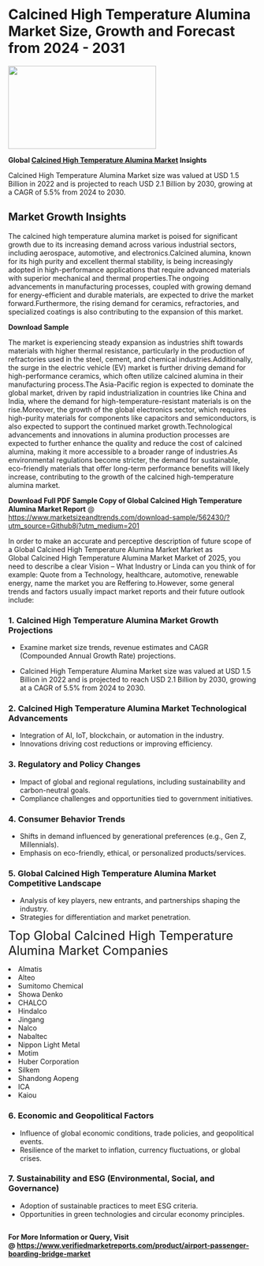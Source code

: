 <H1>Calcined High Temperature Alumina Market Size, Growth and Forecast from 2024 - 2031</H1><img class="aligncenter size-medium wp-image-584254" src="https://thirdeyenews.in/wp-content/uploads/2024/09/Global-Market-Research-300x168.jpeg" alt="" width="300" height="168" /><p><strong>Global&nbsp;<a href="https://www.marketsizeandtrends.com/download-sample/562430/?utm_source=Github8j?utm_medium=201">Calcined High Temperature Alumina Market</a> Insights</strong></p><p>Calcined High Temperature Alumina Market size was valued at USD 1.5 Billion in 2022 and is projected to reach USD 2.1 Billion by 2030, growing at a CAGR of 5.5% from 2024 to 2030.</p><p><h2>Market Growth Insights</h2> <p>The calcined high temperature alumina market is poised for significant growth due to its increasing demand across various industrial sectors, including aerospace, automotive, and electronics.Calcined alumina, known for its high purity and excellent thermal stability, is being increasingly adopted in high-performance applications that require advanced materials with superior mechanical and thermal properties.The ongoing advancements in manufacturing processes, coupled with growing demand for energy-efficient and durable materials, are expected to drive the market forward.Furthermore, the rising demand for ceramics, refractories, and specialized coatings is also contributing to the expansion of this market.</p> <p><strong>Download Sample</strong></p> <p>The market is experiencing steady expansion as industries shift towards materials with higher thermal resistance, particularly in the production of refractories used in the steel, cement, and chemical industries.Additionally, the surge in the electric vehicle (EV) market is further driving demand for high-performance ceramics, which often utilize calcined alumina in their manufacturing process.The Asia-Pacific region is expected to dominate the global market, driven by rapid industrialization in countries like China and India, where the demand for high-temperature-resistant materials is on the rise.Moreover, the growth of the global electronics sector, which requires high-purity materials for components like capacitors and semiconductors, is also expected to support the continued market growth.Technological advancements and innovations in alumina production processes are expected to further enhance the quality and reduce the cost of calcined alumina, making it more accessible to a broader range of industries.As environmental regulations become stricter, the demand for sustainable, eco-friendly materials that offer long-term performance benefits will likely increase, contributing to the growth of the calcined high-temperature alumina market.<p><span class=""><strong>Download Full PDF Sample Copy of Global Calcined High Temperature Alumina Market Report</strong> @ <a href="https://www.marketsizeandtrends.com/download-sample/562430/?utm_source=Github8j?utm_medium=201" target="_blank">https://www.marketsizeandtrends.com/download-sample/562430/?utm_source=Github8j?utm_medium=201</a></span></p><p>In order to make an accurate and perceptive description of future scope of a Global&nbsp;Calcined High Temperature Alumina Market Market as Global&nbsp;Calcined High Temperature Alumina Market Market of 2025, you need to describe a clear Vision &ndash; What Industry or Linda can you think of for example: Quote from a Technology, healthcare, automotive, renewable energy, name the market you are Reffering to.However, some general trends and factors usually impact market reports and their future outlook include:</p><h3>1.&nbsp;<strong>Calcined High Temperature Alumina Market Growth Projections</strong></h3><ul><li>Examine market size trends, revenue estimates and CAGR (Compounded Annual Growth Rate) projections.</li><li><p>Calcined High Temperature Alumina Market size was valued at USD 1.5 Billion in 2022 and is projected to reach USD 2.1 Billion by 2030, growing at a CAGR of 5.5% from 2024 to 2030.</p></li></ul><h3>2.&nbsp;<strong>Calcined High Temperature Alumina Market Technological Advancements</strong></h3><ul><li>Integration of AI, IoT, blockchain, or automation in the industry.</li><li>Innovations driving cost reductions or improving efficiency.</li></ul><h3>3.&nbsp;<strong>Regulatory and Policy Changes</strong></h3><ul><li>Impact of global and regional regulations, including sustainability and carbon-neutral goals.</li><li>Compliance challenges and opportunities tied to government initiatives.</li></ul><h3>4.&nbsp;<strong>Consumer Behavior Trends</strong></h3><ul><li>Shifts in demand influenced by generational preferences (e.g., Gen Z, Millennials).</li><li>Emphasis on eco-friendly, ethical, or personalized products/services.</li></ul><h3>5.&nbsp;<strong>Global Calcined High Temperature Alumina Market Competitive Landscape</strong></h3><ul><li>Analysis of key players, new entrants, and partnerships shaping the industry.</li><li>Strategies for differentiation and market penetration.</li></ul><p data-pm-slice="1 1 []"><span style="color: inherit; font-family: inherit; font-size: 25px;">Top Global Calcined High Temperature Alumina Market Companies</span></p><div class="" data-test-id=""><p><li>Almatis</li><li> Alteo</li><li> Sumitomo Chemical</li><li> Showa Denko</li><li> CHALCO</li><li> Hindalco</li><li> Jingang</li><li> Nalco</li><li> Nabaltec</li><li> Nippon Light Metal</li><li> Motim</li><li> Huber Corporation</li><li> Silkem</li><li> Shandong Aopeng</li><li> ICA</li><li> Kaiou</li></p></div><h3>6.&nbsp;<strong>Economic and Geopolitical Factors</strong></h3><ul><li>Influence of global economic conditions, trade policies, and geopolitical events.</li><li>Resilience of the market to inflation, currency fluctuations, or global crises.</li></ul><h3>7.&nbsp;<strong>Sustainability and ESG (Environmental, Social, and Governance)</strong></h3><ul><li>Adoption of sustainable practices to meet ESG criteria.</li><li>Opportunities in green technologies and circular economy principles.</li></ul><h2><strong style="font-size: 14px;">For More Information or Query, Visit @&nbsp;</strong><a style="background-color: #ffffff; font-size: 14px;" href="https://www.marketsizeandtrends.com/report/calcined-high-temperature-alumina-market/" target="_blank">https://www.verifiedmarketreports.com/product/airport-passenger-boarding-bridge-market</a></h2>